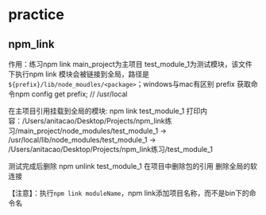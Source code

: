 # practice
## npm_link
作用：练习npm link
main_project为主项目
test_module_1为测试模块，该文件下执行npm link
模块会被链接到全局，路径是`${prefix}/lib/node_moudles/<package>`；windows与mac有区别
prefix 获取命令npm config get prefix;  // /usr/local

在主项目引用挂载到全局的模块: npm link test_module_1 
打印内容：/Users/anitacao/Desktop/Projects/npm_link练习/main_project/node_modules/test_module_1 -> /usr/local/lib/node_modules/test_module_1 -> /Users/anitacao/Desktop/Projects/npm_link练习/test_module_1

测试完成后删除 
npm unlink test_module_1 在项目中删除包的引用
删除全局的软连接

【注意】：执行`npm link moduleName`，npm link添加项目名称，而不是bin下的命令名